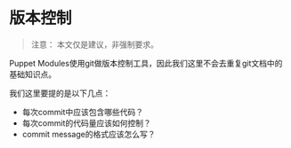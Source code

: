 # 版本控制


> 注意： 本文仅是建议，非强制要求。


Puppet Modules使用git做版本控制工具，因此我们这里不会去重复git文档中的基础知识点。

我们这里要提的是以下几点：

  - 每次commit中应该包含哪些代码？
  - 每次commit的代码量应该如何控制？
  - commit message的格式应该怎么写？


